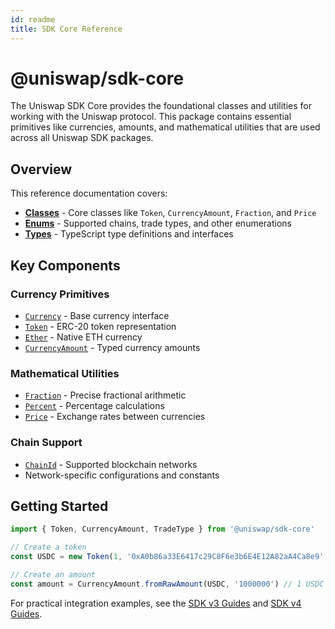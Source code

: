 ```yaml
---
id: readme
title: SDK Core Reference
---
```


# @uniswap/sdk-core

The Uniswap SDK Core provides the foundational classes and utilities for working with the Uniswap protocol. This package contains essential primitives like currencies, amounts, and mathematical utilities that are used across all Uniswap SDK packages.

## Overview

This reference documentation covers:

- **[Classes](./classes/overview)** - Core classes like `Token`, `CurrencyAmount`, `Fraction`, and `Price`
- **[Enums](./enums/ChainId)** - Supported chains, trade types, and other enumerations
- **[Types](./modules.md)** - TypeScript type definitions and interfaces

## Key Components

### Currency Primitives
- [`Currency`](./modules.md#currency) - Base currency interface
- [`Token`](./classes/Token.md) - ERC-20 token representation
- [`Ether`](./classes/Ether.md) - Native ETH currency
- [`CurrencyAmount`](./classes/CurrencyAmount.md) - Typed currency amounts

### Mathematical Utilities
- [`Fraction`](./classes/Fraction.md) - Precise fractional arithmetic
- [`Percent`](./classes/Percent.md) - Percentage calculations
- [`Price`](./classes/Price.md) - Exchange rates between currencies

### Chain Support
- [`ChainId`](./enums/ChainId.md) - Supported blockchain networks
- Network-specific configurations and constants

## Getting Started

```typescript
import { Token, CurrencyAmount, TradeType } from '@uniswap/sdk-core'

// Create a token
const USDC = new Token(1, '0xA0b86a33E6417c29C8F6e3b6E4E12A82aA4Ca8e9', 6, 'USDC', 'USD Coin')

// Create an amount
const amount = CurrencyAmount.fromRawAmount(USDC, '1000000') // 1 USDC
```

For practical integration examples, see the [SDK v3 Guides](../../v3/guides/01-background.md) and [SDK v4 Guides](../../v4/overview.md).
